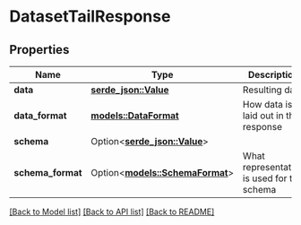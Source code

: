 # DatasetTailResponse

## Properties

Name | Type | Description | Notes
------------ | ------------- | ------------- | -------------
**data** | [**serde_json::Value**](.md) | Resulting data | 
**data_format** | [**models::DataFormat**](DataFormat.md) | How data is laid out in the response | 
**schema** | Option<[**serde_json::Value**](.md)> |  | [optional]
**schema_format** | Option<[**models::SchemaFormat**](SchemaFormat.md)> | What representation is used for the schema | [optional]

[[Back to Model list]](../README.md#documentation-for-models) [[Back to API list]](../README.md#documentation-for-api-endpoints) [[Back to README]](../README.md)


